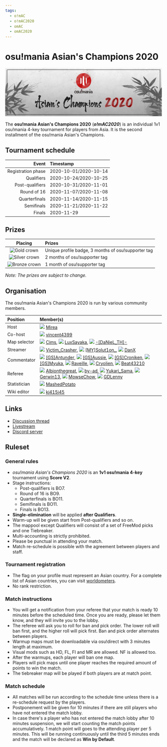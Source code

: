 ```yaml
---
tags:
  - o!mAC
  - o!mAC2020
  - omAC
  - omAC2020
---
```


# osu!mania Asian's Champions 2020

![o!mAC2020 logo](img/logo.jpg)

The **osu!mania Asian's Champions 2020** (***o!mAC2020***) is an individual 1v1 osu!mania 4-key tournament for players from Asia. It is the second installment of the osu!mania Asian's Champions.

## Tournament schedule

| Event | Timestamp |
| --: | :-- |
| Registration phase | 2020-10-01/2020-10-14 |
| Qualifiers | 2020-10-24/2020-10-25 |
| Post-qualifiers | 2020-10-31/2020-11-01 |
| Round of 16 | 2020-11-07/2020-11-08 |
| Quarterfinals | 2020-11-14/2020-11-15 |
| Semifinals | 2020-11-21/2020-11-22 |
| Finals | 2020-11-29 |

## Prizes

| Placing | Prizes |
| :-: | :-- |
| ![Gold crown](/wiki/shared/crown-gold.png "1st place") | Unique profile badge, 3 months of osu!supporter tag |
| ![Silver crown](/wiki/shared/crown-silver.png "2nd place") | 2 months of osu!supporter tag |
| ![Bronze crown](/wiki/shared/crown-bronze.png "3rd place") | 1 month of osu!supporter tag |

*Note: The prizes are subject to change.*

## Organisation

The osu!mania Asian's Champions 2020 is run by various community members.

| Position | Member(s) |
| :-- | :-- |
| Host | ![][flag_ID] [Mirea](https://osu.ppy.sh/users/8404646) |
| Co-host | ![][flag_PH] [vincent4399](https://osu.ppy.sh/users/9764388) |
| Map selector | ![][flag_ID] [Cims](https://osu.ppy.sh/users/15159469), ![][flag_ID] [LuxSayaka](https://osu.ppy.sh/users/8382579), ![][flag_TH] [-\[DaNieL_TH\]-](https://osu.ppy.sh/users/6456531) |
| Streamer | ![][flag_ID] [Victim_Crasher](https://osu.ppy.sh/users/2084869), ![][flag_MY] [\[MY\]Solut1on\_](https://osu.ppy.sh/users/14262785), ![][flag_VN] [DanX](https://osu.ppy.sh/users/10542408) |
| Commentator | ![][flag_US] [\[GS\]Antunder](https://osu.ppy.sh/users/10416995), ![][flag_US] [\[GS\]Aussie](https://osu.ppy.sh/users/13395045), ![][flag_US] [\[GS\]Croniken](https://osu.ppy.sh/users/9989041), ![][flag_CL] [\[GS\]Myuka](https://osu.ppy.sh/users/10072733), ![][flag_SG] [Raveille](https://osu.ppy.sh/users/1388767), ![][flag_MY] [Cryolien](https://osu.ppy.sh/users/1626983), ![][flag_AU] [Beat43210](https://osu.ppy.sh/users/5664171) |
| Referee | ![][flag_NL] [Albionthegreat](https://osu.ppy.sh/users/9853595), ![][flag_ID] [by-ad](https://osu.ppy.sh/users/7439939), ![][flag_ID] [Yukari\_Sama](https://osu.ppy.sh/users/6316524), ![][flag_PH] [Gerwin13](https://osu.ppy.sh/users/15776185), ![][flag_PH] [MowseChow](https://osu.ppy.sh/users/11341964), ![][flag_DE] [GDLenny](https://osu.ppy.sh/users/8406711) |
| Statistician | ![][flag_VN] [MashedPotato](https://osu.ppy.sh/users/10494860) |
| Wiki editor | ![][flag_CN] [kj415j45](https://osu.ppy.sh/users/9367540) |

## Links

- [Discussion thread](https://osu.ppy.sh/community/forums/topics/1155270)
- [Livestream](https://www.twitch.tv/asianschampions)
- [Discord server](https://discord.gg/HhgdbCK)

## Ruleset

### General rules

- *osu!mania Asian's Champions 2020* is an **1v1 osu!mania 4-key** tournament using **Score V2**.
- Stage instructions:
  - Post-qualifiers is BO7.
  - Round of 16 is BO9.
  - Quarterfinals is BO11.
  - Semifinals is BO11.
  - Finals is BO13.
- **Single-elimination** will be applied **after Qualifiers**.
- Warm-up will be given start from Post-qualifiers and so on.
- The mappool except Qualifiers will consist of a set of FreeMod picks and one Tiebreaker.
- Multi-accounting is strictly prohibited.
- Please be punctual in attending your match.
- Match re-schedule is possible with the agreement between players and staff.

### Tournament registration

- The flag on your profile must represent an Asian country. For a complete list of Asian countries, you can visit [worldometers](https://www.worldometers.info/geography/how-many-countries-in-asia/).
- No rank restriction.

### Match instructions

- You will get a notification from your referee that your match is ready 10 minutes before the scheduled time. Once you are ready, please let them know, and they will invite you to the lobby.
- The referee will ask you to roll for ban and pick order. The lower roll will ban first, and the higher roll will pick first. Ban and pick order alternates between players.
- Warmup maps must be downloadable via osu!direct with 3 minutes length at maximum.
- Visual mods such as HD, FL, FI and MR are allowed. NF is allowed too.
- After the warmups, each player will ban one map.
- Players will pick maps until one player reaches the required amount of points to win the match.
- The tiebreaker map will be played if both players are at match point.

### Match schedule

- All matches will be run according to the schedule time unless there is a re-schedule request by the players.
- Postponement will be given for 10 minutes if there are still players who have not entered the match lobby.
- In case there's a player who has not entered the match lobby after 10 minutes suspension, we will start counting the match points accumulatively. 1 match point will goes to the attending player per 5 minutes. This will be running continuously until the third 5 minutes ends and the match will be declared as **Win by Default**.

[flag_AU]: /wiki/shared/flag/AU.gif
[flag_CL]: /wiki/shared/flag/CL.gif
[flag_CN]: /wiki/shared/flag/CN.gif
[flag_DE]: /wiki/shared/flag/DE.gif
[flag_ID]: /wiki/shared/flag/ID.gif
[flag_MY]: /wiki/shared/flag/MY.gif
[flag_NL]: /wiki/shared/flag/NL.gif
[flag_PH]: /wiki/shared/flag/PH.gif
[flag_SG]: /wiki/shared/flag/SG.gif
[flag_TH]: /wiki/shared/flag/TH.gif
[flag_US]: /wiki/shared/flag/US.gif
[flag_VN]: /wiki/shared/flag/VN.gif
